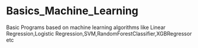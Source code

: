 # Basics_Machine_Learning

Basic Programs based on machine learning algorithms like Linear Regression,Logistic Regression,SVM,RandomForestClassifier,XGBRegressor etc
